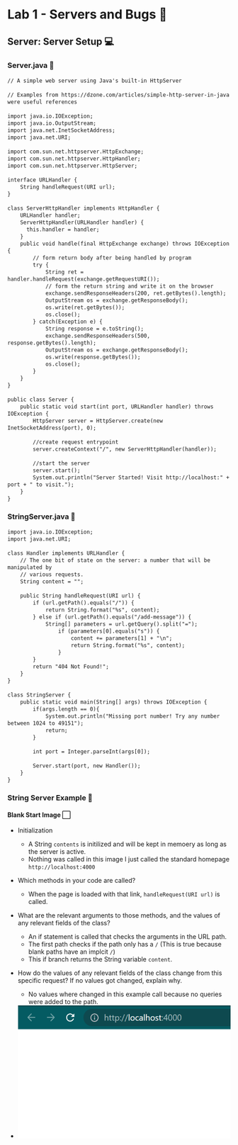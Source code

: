 # Lab 1 - Servers and Bugs 🐛
## Server: Server Setup 💻
### Server.java 📝
```
// A simple web server using Java's built-in HttpServer

// Examples from https://dzone.com/articles/simple-http-server-in-java were useful references

import java.io.IOException;
import java.io.OutputStream;
import java.net.InetSocketAddress;
import java.net.URI;

import com.sun.net.httpserver.HttpExchange;
import com.sun.net.httpserver.HttpHandler;
import com.sun.net.httpserver.HttpServer;

interface URLHandler {
    String handleRequest(URI url);
}

class ServerHttpHandler implements HttpHandler {
    URLHandler handler;
    ServerHttpHandler(URLHandler handler) {
      this.handler = handler;
    }
    public void handle(final HttpExchange exchange) throws IOException {
        // form return body after being handled by program
        try {
            String ret = handler.handleRequest(exchange.getRequestURI());
            // form the return string and write it on the browser
            exchange.sendResponseHeaders(200, ret.getBytes().length);
            OutputStream os = exchange.getResponseBody();
            os.write(ret.getBytes());
            os.close();
        } catch(Exception e) {
            String response = e.toString();
            exchange.sendResponseHeaders(500, response.getBytes().length);
            OutputStream os = exchange.getResponseBody();
            os.write(response.getBytes());
            os.close();
        }
    }
}

public class Server {
    public static void start(int port, URLHandler handler) throws IOException {
        HttpServer server = HttpServer.create(new InetSocketAddress(port), 0);

        //create request entrypoint
        server.createContext("/", new ServerHttpHandler(handler));

        //start the server
        server.start();
        System.out.println("Server Started! Visit http://localhost:" + port + " to visit.");
    }
}
```

### StringServer.java 📝
```
import java.io.IOException;
import java.net.URI;

class Handler implements URLHandler {
    // The one bit of state on the server: a number that will be manipulated by
    // various requests.
    String content = "";

    public String handleRequest(URI url) {
        if (url.getPath().equals("/")) {
            return String.format("%s", content);
        } else if (url.getPath().equals("/add-message")) {
            String[] parameters = url.getQuery().split("=");
                if (parameters[0].equals("s")) {
                    content += parameters[1] + "\n";
                    return String.format("%s", content);
                }
        }
        return "404 Not Found!";
    }
}

class StringServer {
    public static void main(String[] args) throws IOException {
        if(args.length == 0){
            System.out.println("Missing port number! Try any number between 1024 to 49151");
            return;
        }

        int port = Integer.parseInt(args[0]);

        Server.start(port, new Handler());
    }
}
```

### String Server Example 🧪
#### Blank Start Image ⬜
- Initialization
    - A String `contents` is initilized and will be kept in memoery as long as the server is active.
    - Nothing was called in this image I just called the standard homepage `http://localhost:4000`
- Which methods in your code are called?
    - When the page is loaded with that link, `handleRequest(URI url)` is called.
- What are the relevant arguments to those methods, and the values of any relevant fields of the class?
    - An if statement is called that checks the arguments in the URL path.
    - The first path checks if the path only has a `/` (This is true because blank paths have an implcit `/`)
    - This if branch returns the String variable `content`.
- How do the values of any relevant fields of the class change from this specific request? If no values got changed, explain why.
    - No values where changed in this example call because no queries were added to the path.

- <img src="img/blank.png" height="300" width="500">

